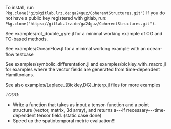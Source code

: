To install, run `Pkg.clone("git@gitlab.lrz.de:ga24guz/CoherentStructures.git")`
If you do not have a public key registered with gitlab, run:
`Pkg.clone("https://gitlab.lrz.de/ga24guz/CoherentStructures.git")`.

See examples/rot\_double\_gyre.jl for a minimal working example of CG and TO-based methods.

See examples/OceanFlow.jl for a minimal working example with an ocean-flow testcase

See examples/symbolic_differentation.jl and examples/bickley_with_macro.jl for
examples where the vector fields are generated from time-dependent Hamiltonians.

See also examples/Laplace\_\{Bickley,DG\}\_interp.jl files for more examples

*TODO*:
   * Write a function that takes as input a tensor-function and a point structure (vector, matrix, 3d array),
and returns a---if necessary---time-dependent tensor field. (static case done)
   * Speed up the spatiotemporal metric evaluation!!!
